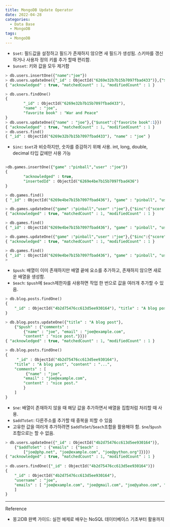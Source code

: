 ```yaml
---
title: MongoDB Update Operator
date: 2022-04-28
categories:
  - Data Base
  - MongoDB
tags: 
  - MongoDB
---
```


- ```$set```: 필드값을 설정하고 필드가 존재하지 않으면 새 필드가 생성됨. 스키마를 갱신하거나 사용자 정의 키를 추가 할때 편리함.
- ```$unset```: 키와 값을 모두 제거함

```sql
> db.users.insertOne({"name":"joe"})
> db.users.updateOne({"_id" : ObjectId("6269e32b7b15b7097fbad433")},{"$set":{"favorite book" : "War and Peace"}})
{ "acknowledged" : true, "matchedCount" : 1, "modifiedCount" : 1 }

> db.users.findOne()
{
        "_id" : ObjectId("6269e32b7b15b7097fbad433"),
        "name" : "joe",
        "favorite book" : "War and Peace"
}
> db.users.updateOne({"name" : "joe"},{"$unset":{"favorite book":1}})
{ "acknowledged" : true, "matchedCount" : 1, "modifiedCount" : 1 }
> db.users.find()
{ "_id" : ObjectId("6269e32b7b15b7097fbad433"), "name" : "joe" }
```


- ```$inc```: ```$set```과 비슷하지만, 숫자를 증감하기 위해 사용. int, long, double, decimal 타입 값에만 사용 가능

```sql

>db.games.insertOne({"game" :"pinball","user" :"joe"})
{
        "acknowledged" : true,
        "insertedId" : ObjectId("6269e4be7b15b7097fbad436")
}

> db.games.find()
{ "_id" : ObjectId("6269e4be7b15b7097fbad436"), "game" : "pinball", "user" : "joe" }

> db.games.updateOne({"game" :"pinball","user" :"joe"},{"$inc":{"score":50}})
{ "acknowledged" : true, "matchedCount" : 1, "modifiedCount" : 1 }

> db.games.find()
{ "_id" : ObjectId("6269e4be7b15b7097fbad436"), "game" : "pinball", "user" : "joe", "score" : 50 }

> db.games.updateOne({"game" :"pinball","user" :"joe"},{"$inc":{"score":10000}})
{ "acknowledged" : true, "matchedCount" : 1, "modifiedCount" : 1 }

> db.games.find()
{ "_id" : ObjectId("6269e4be7b15b7097fbad436"), "game" : "pinball", "user" : "joe", "score" : 10050 }
>
```

- ```$push```: 배열이 이미 존재하지만 배열 끝에 요소를 추가하고, 존재하지 않으면 새로운 배열을 생성함.
- ```$each```: ```$push```에 ```$each```제한자를 사용하면 작업 한 번으로 값을 여러개 추가할 수 있음.

```sql
> db.blog.posts.findOne() 
{ 
	"_id" : ObjectId("4b2d75476cc613d5ee930164"), "title" : "A blog post", "content" : "..."
} 

> db.blog.posts.updateOne({"title" : "A blog post"}, 
	{"$push" : {"comments" : 
		{"name" : "joe", "email" : "joe@example.com", 
		"content" : "nice post."}}}) 
{ "acknowledged" : true, "matchedCount" : 1, "modifiedCount" : 1 } 

> db.blog.posts.findOne() 
{
	 "_id" : ObjectId("4b2d75476cc613d5ee930164"), 
	"title" : "A blog post", "content" : "...", 
	"comments" : [
		 {"name" : "joe", 
		"email" : "joe@example.com", 
		"content" : "nice post."
		} 
	] 
}
```

- ```$ne```: 배열이 존재하지 않을 때 해당 값을 추가하면서 배열을 집합처럼 처리할 때 사용.
- ```$addToSet```: 다른주소를 추가할 때 중복을 피할 수 있음
- 고유한 값을 여러개 추가하려면 ```$addToSet```/```$each```조합을 활용해야 함. ```$ne```/```$push```조합으로는 할 수 없음.


```sql
> db.users.updateOne({"_id" : ObjectId("4b2d75476cc613d5ee930164")}, 
	{"$addToSet" : {"emails" : {"$each" :
		["joe@php.net", "joe@example.com", "joe@python.org"]}}}) 
{ "acknowledged" : true, "matchedCount" : 1, "modifiedCount" : 1 }
 
> db.users.findOne({"_id" : ObjectId("4b2d75476cc613d5ee930164")}) 
{ 
	"_id" : ObjectId("4b2d75476cc613d5ee930164"), 
	"username" : "joe", 
	"emails" : [ "joe@example.com", "joe@gmail.com", "joe@yahoo.com", "joe@hotmail.com" "joe@php.net" "joe@python.org" 
	] 
}
```

---
Reference
- 몽고DB 완벽 가이드: 실전 예제로 배우는 NoSQL 데이터베이스 기초부터 활용까지

